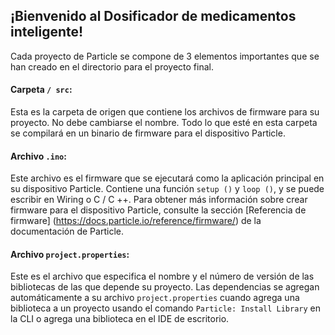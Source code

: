 ## ¡Bienvenido al Dosificador de medicamentos inteligente!

Cada proyecto de Particle se compone de 3 elementos importantes que se han creado en el directorio para el proyecto final.

#### Carpeta ```/ src```:
Esta es la carpeta de origen que contiene los archivos de firmware para su proyecto. No debe cambiarse el nombre.
Todo lo que esté en esta carpeta se compilará en un binario de firmware para el dispositivo Particle.

#### Archivo ```.ino```:
Este archivo es el firmware que se ejecutará como la aplicación principal en su dispositivo Particle. Contiene una función `setup ()` y `loop ()`, y se puede escribir en Wiring o C / C ++. Para obtener más información sobre crear firmware para el dispositivo Particle, consulte la sección [Referencia de firmware] (https://docs.particle.io/reference/firmware/) de la documentación de Particle.

#### Archivo ```project.properties```:
Este es el archivo que especifica el nombre y el número de versión de las bibliotecas de las que depende su proyecto. Las dependencias se agregan automáticamente a su archivo `project.properties` cuando agrega una biblioteca a un proyecto usando el comando `Particle: Install Library` en la CLI o agrega una biblioteca en el IDE de escritorio.
